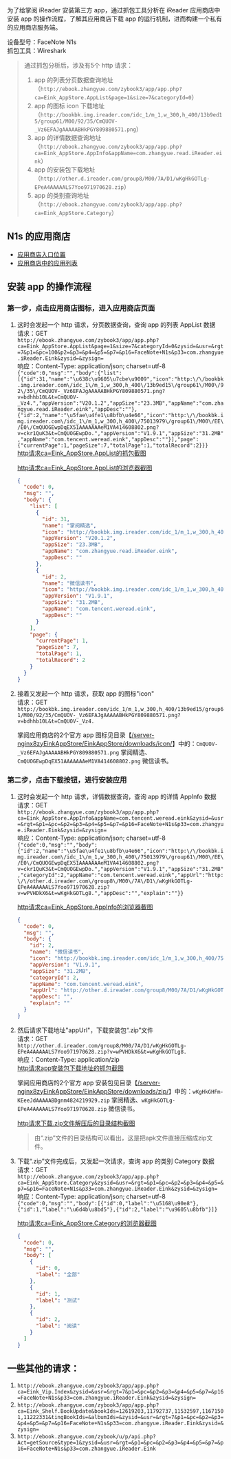为了给掌阅 iReader 安装第三方 app，通过抓包工具分析在 iReader 应用商店中安装 app 的操作流程，了解其应用商店下载 app 的运行机制，进而构建一个私有的应用商店服务端。  

设备型号：FaceNote N1s  
抓包工具：Wireshark  

> 通过抓包分析后，涉及有5个 http 请求：
> 1. app 的列表分页数据查询地址（`http://ebook.zhangyue.com/zybook3/app/app.php?ca=Eink_AppStore.AppList&page=1&size=7&categoryId=0`）
> 2. app 的图标 icon 下载地址（`http://bookbk.img.ireader.com/idc_1/m_1,w_300,h_400/13b9ed15/group61/M00/92/35/CmQUOV-_Vz6EFAJgAAAAABHkPGY809880571.png`）
> 3. app 的详情数据查询地址（`http://ebook.zhangyue.com/zybook3/app/app.php?ca=Eink_AppStore.AppInfo&appName=com.zhangyue.read.iReader.eink`）
> 4. app 的安装包下载地址（`http://other.d.ireader.com/group8/M00/7A/D1/wKgHkGOTLg-EPeA4AAAAALS7Yoo971970628.zip`）
> 5. app 的类别查询地址（`http://ebook.zhangyue.com/zybook3/app/app.php?ca=Eink_AppStore.Category`）

## N1s 的应用商店  
- [应用商店入口位置](./jietu/N1s_AppStore_1.jpg)  
- [应用商店中的应用列表](./jietu/N1s_AppStore_2.jpg)  

## 安装 app 的操作流程
### 第一步，点击应用商店图标，进入应用商店页面
1. 这时会发起一个 http 请求，分页数据查询，查询 app 的列表 AppList 数据  
请求：GET  
`http://ebook.zhangyue.com/zybook3/app/app.php?ca=Eink_AppStore.AppList&page=1&size=7&categoryId=0&zysid=&usr=&rgt=7&p1=&pc=100&p2=&p3=&p4=&p5=&p7=&p16=FaceNote+N1s&p33=com.zhangyue.iReader.Eink&zysid=&zysign=`  
响应：Content-Type: application/json; charset=utf-8  
`{"code":0,"msg":"","body":{"list":[{"id":31,"name":"\u638c\u9605\u7cbe\u9009","icon":"http:\/\/bookbk.img.ireader.com\/idc_1\/m_1,w_300,h_400\/13b9ed15\/group61\/M00\/92\/35\/CmQUOV-_Vz6EFAJgAAAAABHkPGY809880571.png?v=bdhhb10L&t=CmQUOV-_Vz4.","appVersion":"V20.1.2","appSize":"23.3MB","appName":"com.zhangyue.read.iReader.eink","appDesc":""},{"id":2,"name":"\u5fae\u4fe1\u8bfb\u4e66","icon":"http:\/\/bookbk.img.ireader.com\/idc_1\/m_1,w_300,h_400\/75013979\/group61\/M00\/EE\/E0\/CmQUOGEwpDqEX51AAAAAAAeM1VA414608802.png?v=ckr1QuK3&t=CmQUOGEwpDo.","appVersion":"V1.9.1","appSize":"31.2MB","appName":"com.tencent.weread.eink","appDesc":""}],"page":{"currentPage":1,"pageSize":7,"totalPage":1,"totalRecord":2}}}`  
[http请求ca=Eink_AppStore.AppList的抓包截图](./jietu/http%E8%AF%B7%E6%B1%82ca%3DEink_AppStore.AppList%E7%9A%84%E6%8A%93%E5%8C%85.png)  

    [http请求ca=Eink_AppStore.AppList的浏览器截图](./jietu/http%E8%AF%B7%E6%B1%82ca%3DEink_AppStore.AppList%E7%9A%84%E6%B5%8F%E8%A7%88%E5%99%A8.png)  
    ```json
    {
      "code": 0,
      "msg": "",
      "body": {
        "list": [
          {
            "id": 31,
            "name": "掌阅精选",
            "icon": "http://bookbk.img.ireader.com/idc_1/m_1,w_300,h_400/13b9ed15/group61/M00/92/35/CmQUOV-_Vz6EFAJgAAAAABHkPGY809880571.png?v=bdhhb10L&t=CmQUOV-_Vz4.",
            "appVersion": "V20.1.2",
            "appSize": "23.3MB",
            "appName": "com.zhangyue.read.iReader.eink",
            "appDesc": ""
          },
          {
            "id": 2,
            "name": "微信读书",
            "icon": "http://bookbk.img.ireader.com/idc_1/m_1,w_300,h_400/75013979/group61/M00/EE/E0/CmQUOGEwpDqEX51AAAAAAAeM1VA414608802.png?v=ckr1QuK3&t=CmQUOGEwpDo.",
            "appVersion": "V1.9.1",
            "appSize": "31.2MB",
            "appName": "com.tencent.weread.eink",
            "appDesc": ""
          }
        ],
        "page": {
          "currentPage": 1,
          "pageSize": 7,
          "totalPage": 1,
          "totalRecord": 2
        }
      }
    }
    ```

2. 接着又发起一个 http 请求，获取 app 的图标"icon"  
请求：GET  
`http://bookbk.img.ireader.com/idc_1/m_1,w_300,h_400/13b9ed15/group61/M00/92/35/CmQUOV-_Vz6EFAJgAAAAABHkPGY809880571.png?v=bdhhb10L&t=CmQUOV-_Vz4.`    

    掌阅应用商店的2个官方 app 图标见目录【[/server-nginx8zyEinkAppStore/EinkAppStore/downloads/icon/](/server-nginx8zyEinkAppStore/EinkAppStore/downloads/icon/)】中的：`CmQUOV-_Vz6EFAJgAAAAABHkPGY809880571.png` 掌阅精选、`CmQUOGEwpDqEX51AAAAAAAeM1VA414608802.png` 微信读书。  

### 第二步，点击下载按钮，进行安装应用
1. 这时会发起一个 http 请求，详情数据查询，查询 app 的详情 AppInfo 数据  
请求：GET  
`http://ebook.zhangyue.com/zybook3/app/app.php?ca=Eink_AppStore.AppInfo&appName=com.tencent.weread.eink&zysid=&usr=&rgt=&p1=&pc=&p2=&p3=&p4=&p5=&p7=&p16=FaceNote+N1s&p33=com.zhangyue.iReader.Eink&zysid=&zysign=`  
响应：Content-Type: application/json; charset=utf-8  
 `{"code":0,"msg":"","body":{"id":2,"name":"\u5fae\u4fe1\u8bfb\u4e66","icon":"http:\/\/bookbk.img.ireader.com\/idc_1\/m_1,w_300,h_400\/75013979\/group61\/M00\/EE\/E0\/CmQUOGEwpDqEX51AAAAAAAeM1VA414608802.png?v=ckr1QuK3&t=CmQUOGEwpDo.","appVersion":"V1.9.1","appSize":"31.2MB","categoryId":2,"appName":"com.tencent.weread.eink","appUrl":"http:\/\/other.d.ireader.com\/group8\/M00\/7A\/D1\/wKgHkGOTLg-EPeA4AAAAALS7Yoo971970628.zip?v=wPVHDkX6&t=wKgHkGOTLg8.","appDesc":"","explain":""}}`  
 
    [http请求ca=Eink_AppStore.AppInfo的浏览器截图](./jietu/http%E8%AF%B7%E6%B1%82ca%3DEink_AppStore.AppInfo%E7%9A%84%E6%B5%8F%E8%A7%88%E5%99%A8.png)  
    ```json
    {
      "code": 0,
      "msg": "",
      "body": {
        "id": 2,
        "name": "微信读书",
        "icon": "http://bookbk.img.ireader.com/idc_1/m_1,w_300,h_400/75013979/group61/M00/EE/E0/CmQUOGEwpDqEX51AAAAAAAeM1VA414608802.png?v=ckr1QuK3&t=CmQUOGEwpDo.",
        "appVersion": "V1.9.1",
        "appSize": "31.2MB",
        "categoryId": 2,
        "appName": "com.tencent.weread.eink",
        "appUrl": "http://other.d.ireader.com/group8/M00/7A/D1/wKgHkGOTLg-EPeA4AAAAALS7Yoo971970628.zip?v=wPVHDkX6&t=wKgHkGOTLg8.",
        "appDesc": "",
        "explain": ""
      }
    }
    ```

2. 然后请求下载地址"appUrl"，下载安装包“.zip”文件  
请求：GET  
`http://other.d.ireader.com/group8/M00/7A/D1/wKgHkGOTLg-EPeA4AAAAALS7Yoo971970628.zip?v=wPVHDkX6&t=wKgHkGOTLg8.`  
响应：Content-Type: application/zip  
[http请求app安装包下载地址的抓包截图](./jietu/http%E8%AF%B7%E6%B1%82app%E5%AE%89%E8%A3%85%E5%8C%85%E4%B8%8B%E8%BD%BD%E5%9C%B0%E5%9D%80%E7%9A%84%E6%8A%93%E5%8C%85.png)  

    掌阅应用商店的2个官方 app 安装包见目录【[/server-nginx8zyEinkAppStore/EinkAppStore/downloads/zip/](/server-nginx8zyEinkAppStore/EinkAppStore/downloads/zip/)】中的：`wKgHkGHFm-KEeeJdAAAAABDgnm4824219929.zip` 掌阅精选、`wKgHkGOTLg-EPeA4AAAAALS7Yoo971970628.zip` 微信读书。  
    
    [http请求下载.zip文件解压后的目录结构截图](./jietu/http%E8%AF%B7%E6%B1%82%E4%B8%8B%E8%BD%BD.zip%E6%96%87%E4%BB%B6%E8%A7%A3%E5%8E%8B%E5%90%8E%E7%9A%84%E7%9B%AE%E5%BD%95%E7%BB%93%E6%9E%84.png)  
    > 由“.zip”文件的目录结构可以看出，这是把apk文件直接压缩成zip文件。  

3. 下载“.zip”文件完成后，又发起一次请求，查询 app 的类别 Category 数据  
请求：GET  
`http://ebook.zhangyue.com/zybook3/app/app.php?ca=Eink_AppStore.Category&zysid=&usr=&rgt=&p1=&pc=&p2=&p3=&p4=&p5=&p7=&p16=FaceNote+N1s&p33=com.zhangyue.iReader.Eink&zysid=&zysign=`  
响应：Content-Type: application/json; charset=utf-8  
`{"code":0,"msg":"","body":[{"id":0,"label":"\u5168\u90e8"},{"id":1,"label":"\u6d4b\u8bd5"},{"id":2,"label":"\u9605\u8bfb"}]}`  

    [http请求ca=Eink_AppStore.Category的浏览器截图](./jietu/http%E8%AF%B7%E6%B1%82ca%3DEink_AppStore.Category%E7%9A%84%E6%B5%8F%E8%A7%88%E5%99%A8.png)
    ```json
    {
      "code": 0,
      "msg": "",
      "body": [
        {
          "id": 0,
          "label": "全部"
        },
        {
          "id": 1,
          "label": "测试"
        },
        {
          "id": 2,
          "label": "阅读"
        }
      ]
    }
    ```

## 一些其他的请求：  
1. `http://ebook.zhangyue.com/zybook3/app/app.php?ca=Eink_Vip.Index&zysid=&usr=&rgt=7&p1=&pc=&p2=&p3=&p4=&p5=&p7=&p16=FaceNote+N1s&p33=com.zhangyue.iReader.Eink&zysid=&zysign=`  
2. `http://ebook.zhangyue.com/zybook3/app/app.php?ca=Eink_Shelf.BookUpdate&bookIds=12619203,11792737,11532597,11671501,11222331&tingBookIds=&albumIds=&zysid=&usr=&rgt=7&p1=&pc=&p2=&p3=&p4=&p5=&p7=&p16=FaceNote+N1s&p33=com.zhangyue.iReader.Eink&zysid=&zysign=`  
3. `http://ebook.zhangyue.com/zybook/u/p/api.php?Act=getSource&type=1&zysid=&usr=&rgt=&p1=&pc=&p2=&p3=&p4=&p5=&p7=&p16=FaceNote+N1s&p33=com.zhangyue.iReader.Eink`  

